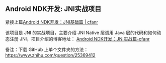 ## Android NDK开发: JNI实战项目


紧接上篇[Android NDK开发：JNI基础篇 | cfanr](http://cfanr.cn/2017/07/29/Android-NDK-dev-JNI-s-foundation/)

该项目是 JNI 的实战项目，主要介绍 JNI Native 层调用 Java 层的代码和如何动态注册 JNI，项目介绍的博客地址：
[Android NDK开发：JNI实战篇-cfanr](http://cfanr.cn/2017/08/05/Android-NDK-dev-JNI-s-practice/)


备注：下载 GitHub 上单个文件夹的方法：https://www.zhihu.com/question/25369412
